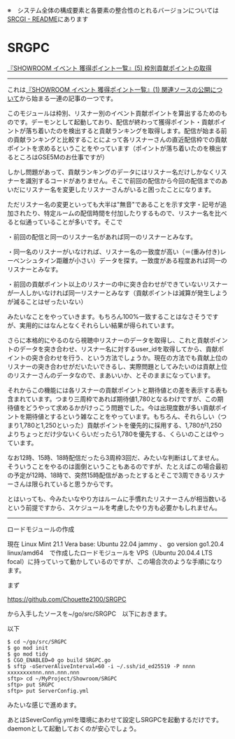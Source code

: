 ※　システム全体の構成要素と各要素の整合性のとれるバージョンについては[SRCGI - README](https://github.com/Chouette2100/SRCGI/blob/main/README.md)にあります

# SRGPC

[『SHOWROOM イベント 獲得ポイント一覧』(5) 枠別貢献ポイントの取得](https://zenn.dev/chouette2100/books/d8c28f8ff426b7/viewer/4a1d15)

----------------------

これは[『SHOWROOM イベント 獲得ポイント一覧』(1) 関連ソースの公開について](https://zenn.dev/chouette2100/books/d8c28f8ff426b7/viewer/4fccae)から始まる一連の記事の一つです。

このモジュールは枠別、リスナー別のイベント貢献ポイントを算出するためのものです。デーモンとして起動しており、配信が終わって獲得ポイント・貢献ポイントが落ち着いたのを検出すると貢献ランキングを取得します。配信が始まる前の貢献ランキングと比較することによって各リスナーさんの直近配信枠での貢献ポイントを求めるということをやっています（ポイントが落ち着いたのを検出するところはGSE5Mのお仕事ですが）

しかし問題があって、貢献ランキングのデータにはリスナー名だけしかなくリスナーを識別するコードがありません。そこで前回の配信から今回の配信までのあいだにリスナー名を変更したリスナーさんがいると困ったことになります。

ただリスナー名の変更といっても大半は"無音"であることを示す文字・記号が追加されたり、特定ルームの配信時間を付加したりするもので、リスナー名を比べると似通っていることが多いです。そこで

・前回の配信と同一のリスナー名があれば同一のリスナーとみなす。

・同一名のリスナーがいなければ、リスナー名の一致度が高い（＝(重み付き)レーベンシュタイン距離が小さい）データを探す。一致度がある程度あれば同一のリスナーとみなす。

・前回の貢献ポイント以上のリスナーの中に突き合わせができていないリスナーが一人しかいなければ同一リスナーとみなす（貢献ポイントは減算が発生しようが減ることはぜったいない）

みたいなことをやっていきます。もちろん100%一致することはなさそうですが、実用的にはなんとなくそれらしい結果が得られています。

さらに本格的にやるのなら視聴中リスナーのデータを取得し、これと貢献ポイントのデータを突き合わせ、リスナー名に対するuser_idを取得してから、貢献ポイントの突き合わせを行う、という方法でしょうか。現在の方法でも貢献上位のリスナーの突き合わせがだいたいできるし、実際問題としてみたいのは貢献上位のリスナーさんのデータなので、まあいいか、とそのままになっています。

それからこの機能には各リスナーの貢献ポイントと期待値との差を表示する表も含まれています。つまり三周枠であれば期待値1,780となるわけですが、この期待値をどうやって求めるかがけっこう問題でした。今は出現度数が多い貢献ポイントを期待値とするという雑なことをやっています。もちろん、それらしい（つまり1,780と1,250といった）貢献ポイントを優先的に採用する、1,780が1,250よりちょっとだけ少ないくらいだったら1,780を優先する、くらいのことはやっています。

なお12時、15時、18時配信だったら3周枠3回だ、みたいな判断はしてません。そういうことをやるのは面倒ということもあるのですが、たとえばこの場合最初の予定が12時、18時で、突然15時配信があったとするとそこで3周できるリスナーさんは限られていると思うからです。

とはいっても、今みたいなやり方はルームに手慣れたリスナーさんが相当数いるという前提ですから、スケジュールを考慮したやり方も必要かもしれません。

---

ロードモジュールの作成

現在 Linux Mint 21.1 Vera base: Ubuntu 22.04 jammy 、 go version go1.20.4 linux/amd64　で作成したロードモジュールを VPS（Ubuntu 20.04.4 LTS focal）に持っていって動かしているのですが、この場合次のような手順になります。

まず

https://github.com/Chouette2100/SRGPC

から入手したソースを~/go/src/SRGPC　以下におきます。

以下

```
$ cd ~/go/src/SRGPC
$ go mod init
$ go mod tidy
$ CGO_ENABLED=0 go build SRGPC.go
$ sftp -oServerAliveInterval=60 -i ~/.ssh/id_ed25519 -P nnnn xxxxxxxxnnn.nnn.nnn.nnn
sftp> cd ~/MyProject/Showroom/SRGPC
sftp> put SRGPC
sftp> put ServerConfig.yml
```

みたいな感じで進めます。

あとはSeverConfig.ymlを環境にあわせて設定しSRGPCを起動するだけです。daemonとして起動しておくのが安心でしょう。
